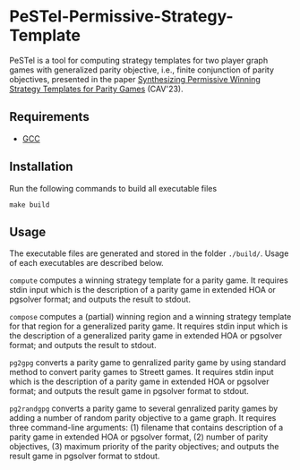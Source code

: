 # PeSTel-**Pe**rmissive-**S**trategy-**Te**mp**l**ate

PeSTel is a tool for computing strategy templates for two player graph games with generalized parity objective, i.e., finite conjunction of parity objectives, presented in the paper [Synthesizing Permissive Winning Strategy Templates for Parity Games](https://arxiv.org/abs/2305.14026) (CAV'23).

## Requirements

- <a href='https://gcc.gnu.org/install/'>GCC</a>

## Installation

Run the following commands to build all executable files

```
make build
```

## Usage
The executable files are generated and stored in the folder `./build/`. Usage of each executables are described below.

`compute` computes a winning strategy template for a parity game. It requires stdin input which is the description of a parity game in extended HOA or pgsolver format; and outputs the result to stdout.

`compose` computes a (partial) winning region and a winning strategy template for that region for a generalized parity game. It requires stdin input which is the description of a generalized parity game in extended HOA or pgsolver format; and outputs the result to stdout.

`pg2gpg` converts a parity game to genralized parity game by using standard method to convert parity games to Streett games. It requires stdin input which is the description of a parity game in extended HOA or pgsolver format; and outputs the result game in pgsolver format to stdout.

`pg2randgpg` converts a parity game to several genralized parity games by adding a number of random parity objective to a game graph. It requires three command-line arguments: (1) filename that contains description of a parity game in extended HOA or pgsolver format, (2) number of parity objectives, (3) maximum priority of the parity objectives; and outputs the result game in pgsolver format to stdout.
